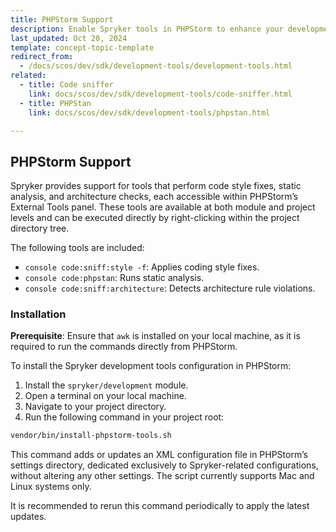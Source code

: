 ```yaml
---
title: PHPStorm Support
description: Enable Spryker tools in PHPStorm to enhance your development experience
last_updated: Oct 20, 2024
template: concept-topic-template
redirect_from:
  - /docs/scos/dev/sdk/development-tools/development-tools.html
related:
  - title: Code sniffer
    link: docs/scos/dev/sdk/development-tools/code-sniffer.html
  - title: PHPStan
    link: docs/scos/dev/sdk/development-tools/phpstan.html

---
```


## PHPStorm Support
Spryker provides support for tools that perform code style fixes, static analysis, and architecture checks, each accessible within PHPStorm’s External Tools panel. These tools are available at both module and project levels and can be executed directly by right-clicking within the project directory tree.

The following tools are included:
- `console code:sniff:style -f`: Applies coding style fixes.
- `console code:phpstan`: Runs static analysis.
- `console code:sniff:architecture`: Detects architecture rule violations.

### Installation

**Prerequisite**: Ensure that `awk` is installed on your local machine, as it is required to run the commands directly from PHPStorm.

To install the Spryker development tools configuration in PHPStorm:
1. Install the `spryker/development` module.
2. Open a terminal on your local machine.
3. Navigate to your project directory.
4. Run the following command in your project root:

```bash Copy code
vendor/bin/install-phpstorm-tools.sh
```

This command adds or updates an XML configuration file in PHPStorm’s settings directory, dedicated exclusively to Spryker-related configurations, without altering any other settings. The script currently supports Mac and Linux systems only.

It is recommended to rerun this command periodically to apply the latest updates.
